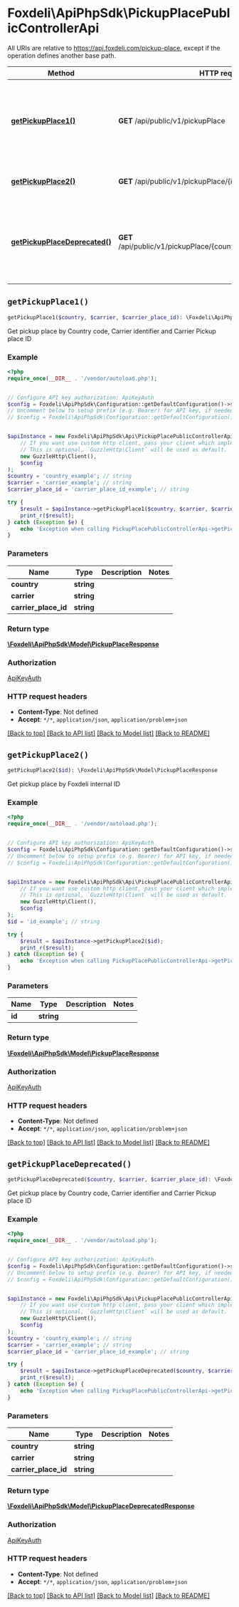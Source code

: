# Foxdeli\ApiPhpSdk\PickupPlacePublicControllerApi

All URIs are relative to https://api.foxdeli.com/pickup-place, except if the operation defines another base path.

| Method | HTTP request | Description |
| ------------- | ------------- | ------------- |
| [**getPickupPlace1()**](PickupPlacePublicControllerApi.md#getPickupPlace1) | **GET** /api/public/v1/pickupPlace | Get pickup place by Country code, Carrier identifier and Carrier Pickup place ID |
| [**getPickupPlace2()**](PickupPlacePublicControllerApi.md#getPickupPlace2) | **GET** /api/public/v1/pickupPlace/{id} | Get pickup place by Foxdeli internal ID |
| [**getPickupPlaceDeprecated()**](PickupPlacePublicControllerApi.md#getPickupPlaceDeprecated) | **GET** /api/public/v1/pickupPlace/{country}/{carrier}/{carrierPlaceId} | Get pickup place by Country code, Carrier identifier and Carrier Pickup place ID |


## `getPickupPlace1()`

```php
getPickupPlace1($country, $carrier, $carrier_place_id): \Foxdeli\ApiPhpSdk\Model\PickupPlaceResponse
```

Get pickup place by Country code, Carrier identifier and Carrier Pickup place ID

### Example

```php
<?php
require_once(__DIR__ . '/vendor/autoload.php');


// Configure API key authorization: ApiKeyAuth
$config = Foxdeli\ApiPhpSdk\Configuration::getDefaultConfiguration()->setApiKey('X-API-Key', 'YOUR_API_KEY');
// Uncomment below to setup prefix (e.g. Bearer) for API key, if needed
// $config = Foxdeli\ApiPhpSdk\Configuration::getDefaultConfiguration()->setApiKeyPrefix('X-API-Key', 'Bearer');


$apiInstance = new Foxdeli\ApiPhpSdk\Api\PickupPlacePublicControllerApi(
    // If you want use custom http client, pass your client which implements `GuzzleHttp\ClientInterface`.
    // This is optional, `GuzzleHttp\Client` will be used as default.
    new GuzzleHttp\Client(),
    $config
);
$country = 'country_example'; // string
$carrier = 'carrier_example'; // string
$carrier_place_id = 'carrier_place_id_example'; // string

try {
    $result = $apiInstance->getPickupPlace1($country, $carrier, $carrier_place_id);
    print_r($result);
} catch (Exception $e) {
    echo 'Exception when calling PickupPlacePublicControllerApi->getPickupPlace1: ', $e->getMessage(), PHP_EOL;
}
```

### Parameters

| Name | Type | Description  | Notes |
| ------------- | ------------- | ------------- | ------------- |
| **country** | **string**|  | |
| **carrier** | **string**|  | |
| **carrier_place_id** | **string**|  | |

### Return type

[**\Foxdeli\ApiPhpSdk\Model\PickupPlaceResponse**](../Model/PickupPlaceResponse.md)

### Authorization

[ApiKeyAuth](../../README.md#ApiKeyAuth)

### HTTP request headers

- **Content-Type**: Not defined
- **Accept**: `*/*`, `application/json`, `application/problem+json`

[[Back to top]](#) [[Back to API list]](../../README.md#endpoints)
[[Back to Model list]](../../README.md#models)
[[Back to README]](../../README.md)

## `getPickupPlace2()`

```php
getPickupPlace2($id): \Foxdeli\ApiPhpSdk\Model\PickupPlaceResponse
```

Get pickup place by Foxdeli internal ID

### Example

```php
<?php
require_once(__DIR__ . '/vendor/autoload.php');


// Configure API key authorization: ApiKeyAuth
$config = Foxdeli\ApiPhpSdk\Configuration::getDefaultConfiguration()->setApiKey('X-API-Key', 'YOUR_API_KEY');
// Uncomment below to setup prefix (e.g. Bearer) for API key, if needed
// $config = Foxdeli\ApiPhpSdk\Configuration::getDefaultConfiguration()->setApiKeyPrefix('X-API-Key', 'Bearer');


$apiInstance = new Foxdeli\ApiPhpSdk\Api\PickupPlacePublicControllerApi(
    // If you want use custom http client, pass your client which implements `GuzzleHttp\ClientInterface`.
    // This is optional, `GuzzleHttp\Client` will be used as default.
    new GuzzleHttp\Client(),
    $config
);
$id = 'id_example'; // string

try {
    $result = $apiInstance->getPickupPlace2($id);
    print_r($result);
} catch (Exception $e) {
    echo 'Exception when calling PickupPlacePublicControllerApi->getPickupPlace2: ', $e->getMessage(), PHP_EOL;
}
```

### Parameters

| Name | Type | Description  | Notes |
| ------------- | ------------- | ------------- | ------------- |
| **id** | **string**|  | |

### Return type

[**\Foxdeli\ApiPhpSdk\Model\PickupPlaceResponse**](../Model/PickupPlaceResponse.md)

### Authorization

[ApiKeyAuth](../../README.md#ApiKeyAuth)

### HTTP request headers

- **Content-Type**: Not defined
- **Accept**: `*/*`, `application/json`, `application/problem+json`

[[Back to top]](#) [[Back to API list]](../../README.md#endpoints)
[[Back to Model list]](../../README.md#models)
[[Back to README]](../../README.md)

## `getPickupPlaceDeprecated()`

```php
getPickupPlaceDeprecated($country, $carrier, $carrier_place_id): \Foxdeli\ApiPhpSdk\Model\PickupPlaceDeprecatedResponse
```

Get pickup place by Country code, Carrier identifier and Carrier Pickup place ID

### Example

```php
<?php
require_once(__DIR__ . '/vendor/autoload.php');


// Configure API key authorization: ApiKeyAuth
$config = Foxdeli\ApiPhpSdk\Configuration::getDefaultConfiguration()->setApiKey('X-API-Key', 'YOUR_API_KEY');
// Uncomment below to setup prefix (e.g. Bearer) for API key, if needed
// $config = Foxdeli\ApiPhpSdk\Configuration::getDefaultConfiguration()->setApiKeyPrefix('X-API-Key', 'Bearer');


$apiInstance = new Foxdeli\ApiPhpSdk\Api\PickupPlacePublicControllerApi(
    // If you want use custom http client, pass your client which implements `GuzzleHttp\ClientInterface`.
    // This is optional, `GuzzleHttp\Client` will be used as default.
    new GuzzleHttp\Client(),
    $config
);
$country = 'country_example'; // string
$carrier = 'carrier_example'; // string
$carrier_place_id = 'carrier_place_id_example'; // string

try {
    $result = $apiInstance->getPickupPlaceDeprecated($country, $carrier, $carrier_place_id);
    print_r($result);
} catch (Exception $e) {
    echo 'Exception when calling PickupPlacePublicControllerApi->getPickupPlaceDeprecated: ', $e->getMessage(), PHP_EOL;
}
```

### Parameters

| Name | Type | Description  | Notes |
| ------------- | ------------- | ------------- | ------------- |
| **country** | **string**|  | |
| **carrier** | **string**|  | |
| **carrier_place_id** | **string**|  | |

### Return type

[**\Foxdeli\ApiPhpSdk\Model\PickupPlaceDeprecatedResponse**](../Model/PickupPlaceDeprecatedResponse.md)

### Authorization

[ApiKeyAuth](../../README.md#ApiKeyAuth)

### HTTP request headers

- **Content-Type**: Not defined
- **Accept**: `*/*`, `application/json`, `application/problem+json`

[[Back to top]](#) [[Back to API list]](../../README.md#endpoints)
[[Back to Model list]](../../README.md#models)
[[Back to README]](../../README.md)
